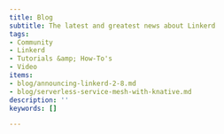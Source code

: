 ```yaml
---
title: Blog
subtitle: The latest and greatest news about Linkerd
tags:
- Community
- Linkerd
- Tutorials &amp; How-To's
- Video
items:
- blog/announcing-linkerd-2-8.md
- blog/serverless-service-mesh-with-knative.md
description: ''
keywords: []

---
```

